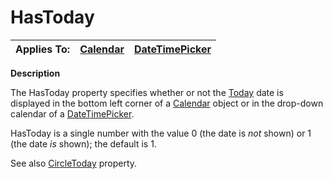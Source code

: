 




<h1 class="heading"><span class="name">HasToday</span></h1>

| Applies To: | [Calendar](../a-z/calendar.md) | [DateTimePicker](../a-z/datetimepicker.md) |
| --- | --- | ---  |


**Description**


The HasToday property specifies whether or not the [Today](../a-z/today.md) date is displayed in the bottom left corner of a [Calendar](../a-z/calendar.md) object or in the drop-down calendar of a [DateTimePicker](../a-z/datetimepicker.md).


HasToday is a single number with the value 0 (the date is *not* shown) or 1 (the date *is* shown); the default is 1.


See also [CircleToday](../a-z/circletoday.md) property.



